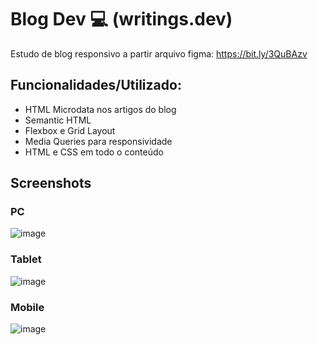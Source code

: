 
# Blog Dev 💻 (writings.dev)

Estudo de blog responsivo a partir arquivo figma: https://bit.ly/3QuBAzv




## Funcionalidades/Utilizado:

- HTML Microdata nos artigos do blog
- Semantic HTML
- Flexbox e Grid Layout
- Media Queries para responsividade
- HTML e CSS em todo o conteúdo


## Screenshots

### PC
![image](https://github.com/nicholasmath-c/html-css/assets/59261158/147ef18d-ee62-435e-8e46-4b9e333c834d)

### Tablet
![image](https://github.com/nicholasmath-c/html-css/assets/59261158/a33089c2-8071-4990-b3c2-277e2258f3d3)

### Mobile
![image](https://github.com/nicholasmath-c/html-css/assets/59261158/db8aea07-1e91-43e7-af9b-bec837470115)



